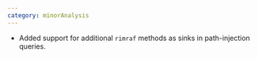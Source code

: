 ```yaml
---
category: minorAnalysis
---
```

* Added support for additional `rimraf` methods as sinks in path-injection queries.
